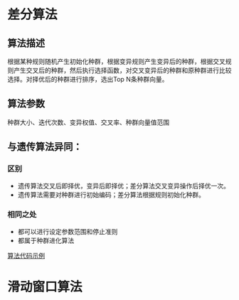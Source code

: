 # 差分算法

## 算法描述

根据某种规则随机产生初始化种群，根据变异规则产生变异后的种群，根据交叉规则产生交叉后的种群，然后执行选择函数，对交叉变异后的种群和原种群进行比较选择。对择优后的种群进行排序，选出Top N条种群向量。

## 算法参数

种群大小、迭代次数、变异权值、交叉率、种群向量值范围

## 与遗传算法异同：

### 区别
- 遗传算法交叉后即择优，变异后即择优；差分算法交叉变异操作后择优一次。
- 遗传算法需要对种群进行初始编码；差分算法根据规则初始化种群。

### 相同之处

- 都可以进行设定参数范围和停止准则
- 都属于种群进化算法

[算法代码示例](https://mp.csdn.net/console/editor/html/108275469)


# 滑动窗口算法

